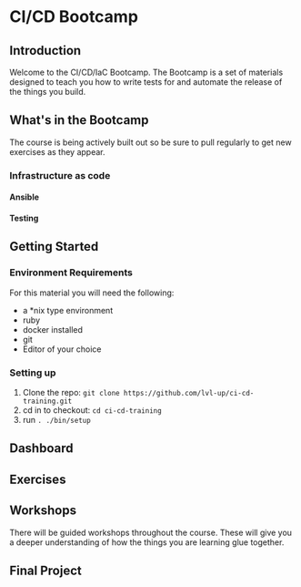 # CI/CD Bootcamp
## Introduction
Welcome to the CI/CD/IaC Bootcamp. The Bootcamp is a set of materials designed to teach you how to write tests for and automate the release of the things you build.

## What's in the Bootcamp
The course is being actively built out so be sure to pull regularly to get new exercises as they appear.
### Infrastructure as code
#### Ansible
#### Testing
## Getting Started
### Environment Requirements
For this material you will need the following: 
 - a *nix type environment
 - ruby
 - docker installed
 - git
 - Editor of your choice
 
### Setting up 
1. Clone the repo: `git clone https://github.com/lvl-up/ci-cd-training.git`
2. cd in to checkout: `cd ci-cd-training`
3. run `. ./bin/setup`

###
## Dashboard
## Exercises
## Workshops
There will be guided workshops throughout the course. These will give you a deeper understanding of how the things you are learning glue together.
## Final Project 
